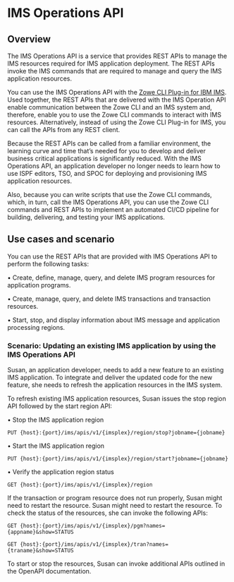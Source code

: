 # IMS Operations API

## Overview

The IMS Operations API is a service that provides REST APIs to manage the IMS resources required for IMS application deployment. The REST APIs invoke the IMS commands that are required to manage and query the IMS application resources.

You can use the IMS Operations API with the [Zowe CLI Plug-in for IBM IMS](https://github.com/zowe/zowe-cli-ims-plugin). Used together, the REST APIs that are delivered with the IMS Operation API enable communication between the Zowe CLI and an IMS system and, therefore, enable you to use the Zowe CLI commands to interact with IMS resources. Alternatively, instead of using the Zowe CLI Plug-in for IMS, you can call the APIs from any REST client. 

Because the REST APIs can be called from a familiar environment, the learning curve and time that’s needed for you to develop and deliver business critical applications is significantly reduced. With the IMS Operations API, an application developer no longer needs to learn how to use ISPF editors, TSO, and SPOC for deploying and provisioning IMS application resources. 

Also, because you can write scripts that use the Zowe CLI commands, which, in turn, call the IMS Operations API, you can use the Zowe CLI commands and REST APIs to implement an automated CI/CD pipeline for building, delivering, and testing your IMS applications. 

## Use cases and scenario

You can use the REST APIs that are provided with IMS Operations API to perform the following tasks:

•	Create, define, manage, query, and delete IMS program resources for application programs.

•	Create, manage, query, and delete IMS transactions and transaction resources.

•	Start, stop, and display information about IMS message and application processing regions.

### Scenario: Updating an existing IMS application by using the IMS Operations API

Susan, an application developer, needs to add a new feature to an existing IMS application. To integrate and deliver the updated code for the new feature, she needs to refresh the application resources in the IMS system. 

To refresh existing IMS application resources, Susan issues the stop region API followed by the start region API:

•	Stop the IMS application region
<p><t><code>PUT {host}:{port}/ims/apis/v1/{imsplex}/region/stop?jobname={jobname}</code>

•	Start the IMS application region
<p><t><code>PUT {host}:{port}/ims/apis/v1/{imsplex}/region/start?jobname={jobname}</code>

•	Verify the application region status
<p><t><code>GET {host}:{port}/ims/apis/v1/{imsplex}/region</code>

If the transaction or program resource does not run properly, Susan might need to restart the resource. Susan might need to restart the resource. To check the status of the resources, she can invoke the following APIs:

<p><t><code>GET {host}:{port}/ims/apis/v1/{imsplex}/pgm?names={appname}&show=STATUS</code>

<p><t><code>GET {host}:{port}/ims/apis/v1/{imsplex}/tran?names={traname}&show=STATUS</code>
  
To start or stop the resources, Susan can invoke additional APIs outlined in the OpenAPI documentation. 

